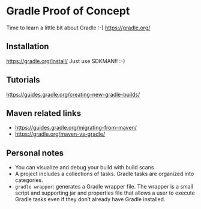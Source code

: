 # Gradle Proof of Concept
Time to learn a little bit about Gradle :-)
https://gradle.org/

## Installation
https://gradle.org/install/
Just use SDKMAN!! :-)


## Tutorials
https://guides.gradle.org/creating-new-gradle-builds/


## Maven related links
* https://guides.gradle.org/migrating-from-maven/
* https://gradle.org/maven-vs-gradle/

## Personal notes
* You can visualize and debug your build with build scans
* A project includes a collections of tasks. Gradle tasks are organized into categories.
* `gradle wrapper`: generates a Gradle wrapper file. The wrapper is a small script and supporting jar and properties file that allows a user to execute Gradle tasks even if they don’t already have Gradle installed.